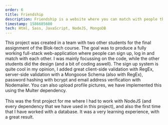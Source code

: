 ```yaml
---
order: 6
title: Friendship
description: Friendship is a website where you can match with people that have the same interests, it is a fully working web-application where you can register, and match with users. Friendship automatically suggests other people based different aspects.
timestamp: 1586685600
tech: Html, Sass, JavaScript, NodeJS, MongoDB
---
```


This project was created in a team with two other students for the final assignment of the Blok-tech course. The goal was to produce a fully working full-stack web-application where people can sign up, log in and match with each other. I was mainly focussing on the code, while the other students did the design (and a bit of coding aswell). The sign up system is quite cool in my opinion, I added great client-side validation with RegEx, server-side validation with a Mongoose Schema (also with RegEx), password hashing with bcrypt and email address verification with Nodemailer. You can also upload profile pictures, we have implemented this using the Multer dependency.  
&nbsp;  
This was the first project for me where I had to work with NodeJS (and every dependency that we have used in this project), and also the first time that I have worked with a database. It was a very learning experience, with a great result.
